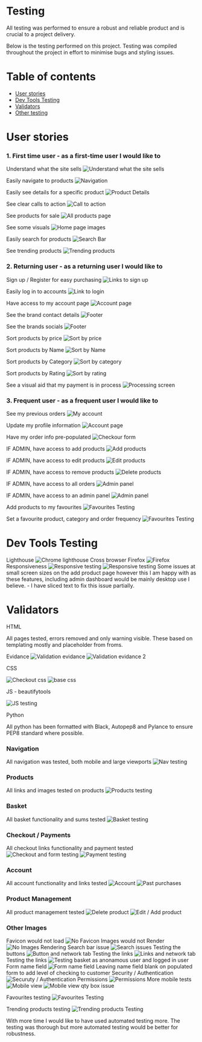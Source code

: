 # Testing

All testing was performed to ensure a robust and reliable product and is crucial to a project delivery.

Below is the testing performed on this project. Testing was compiled throughout the project in effort to minimise bugs and styling issues.

# Table of contents

* [User stories](#User-stories)
* [Dev Tools Testing](#Dev-Tools-Testing)
* [Validators](#Validators)
* [Other testing](#Other)

# User stories

### 1. First time user - as a first-time user I would like to

Understand what the site sells
![Understand what the site sells](./images/test_images/image_1.png)

Easily navigate to products
![Navigation](./images/test_images/image_4.png)

Easily see details for a specific product
![Product Details](./images/test_images/image_3.png)

See clear calls to action
![Call to action](./images/test_images/image_2.png)

See products for sale
![All products page](./images/test_images/image_5.png)

See some visuals
![Home page images](./images/test_images/image_6.png)

Easily search for products
![Search Bar](./images/test_images/image_8.png)

See trending products
![Trending products](./images/test_images/trending.png)

### 2. Returning user - as a returning user I would like to

Sign up / Register for easy purchasing
![Links to sign up](./images/test_images/image_9.png)

Easily log in to accounts
![Link to login](./images/test_images/image_9.png)

Have access to my account page
![Account page](./images/test_images/image_10.png)

See the brand contact details
![Footer](./images/test_images/image_11.png)

See the brands socials
![Footer](./images/test_images/image_11.png)

Sort products by price
![Sort by price](./images/test_images/image_12.png)

Sort products by Name
![Sort by Name](./images/test_images/image_12.png)

Sort products by Category
![Sort by category](./images/test_images/image_12.png)

Sort products by Rating
![Sort by rating](./images/test_images/image_12.png)

See a visual aid that my payment is in process
![Processing screen](./images/test_images/image_13.png)

### 3. Frequent user - as a frequent user I would like to

See my previous orders
![My account](./images/test_images/image_14.png)

Update my profile information
![Account page](./images/test_images/image_14.png)

Have my order info pre-populated
![Checkour form](./images/test_images/image_15.png)

IF ADMIN, have access to add products
![Add products](./images/test_images/image_16.png)

IF ADMIN, have access to edit products
![Edit products](./images/test_images/image_16.png)

IF ADMIN, have access to remove products
![Delete products](./images/test_images/image_16.png)

IF ADMIN, have access to all orders
![Admin panel](./images/test_images/image_17.png)

IF ADMIN, have access to an admin panel
![Admin panel](./images/test_images/image_17.png)

Add products to my favourites
![Favourites Testing](./images/test_images/favourites.png)

Set a favourite product, category and order frequency
![Favourites Testing](./images/test_images/favourites_form.png)

# Dev Tools Testing

Lighthouse
![Chrome lighthouse](./images/test_images/image_21.png)
Cross browser
Firefox
![Firefox](./images/test_images/firefox.png)
Responsiveness
![Responsive testing](./images/test_images/responsive.png)
![Responsive testing](./images/test_images/responsive2.png)
Some issues at small screen sizes on the add product page however this I am happy with as these features, including admin dashboard would be mainly desktop use I believe. - I have sliced text to fix this issue partially.

# Validators

HTML

All pages tested, errors removed and only warning visible. These based on templating mostly and placeholder from froms.

Evidance
![Validation evidance](./images/test_images/base_validation.png)
![Validation evidance 2](./images/test_images/more_html_validation_evidance.png)

CSS

![Checkout css](./images/test_images/checkoutcss.png)
![base css](./images/test_images/basecss.png)

JS - beautifytools

![JS testing](./images/test_images/jstest.png)

Python

All python has been formatted with Black, Autopep8 and Pylance to ensure PEP8 standard where possible.

### Navigation

All navigation was tested, both mobile and large viewports
![Nav testing](./images/test_images/image_22.png)

### Products

All links and images tested on products
![Products testing](./images/test_images/image_23.png)

### Basket

All basket functionality and sums tested
![Basket testing](./images/test_images/image_24.png)

### Checkout / Payments

All checkout links functionality and payment tested
![Checkout and form testing](./images/test_images/image_25.png)
![Payment testing](./images/test_images/image_26.png)

### Account

All account functionality and links tested
![Account](./images/test_images/image_27.png)
![Past purchases](./images/test_images/image_28.png)

### Product Management

All product management tested
![Delete product](./images/test_images/image_29.png)
![Edit / Add product](./images/test_images/image_30.png)

### Other Images

Favicon would not load
![No Favicon](./images/test_images/favicon.png)
Images would not Render
![No Images Rendering](./images/test_images/norender.png)
Search bar issue
![Search issues](./images/test_images/image_7.png)
Testing the buttons
![Button and network tab](./images/test_images/image_18.png)
Testing the links
![Links and network tab](./images/test_images/image_19.png)
Testing the links
![Testing basket as anonamous user and logged in user](./images/test_images/image_20.png)
Form name field
![Form name field](./images/test_images/formname.png)
Leaving name field blank on populated form to add level of checking to customer
Security / Authentication
![Securuty / Authentication](./images/test_images/security.png)
Permissions
![Permissions](./images/test_images/permissions.png)
More mobile tests
![Mobile view](./images/test_images/mobile_test_1.jpeg)
![Mobile view qty box issue](./images/test_images/mobile_test_2.jpeg)

Favourites testing
![Favourites Testing](./images/test_images/favourites.png)

Trending products testing
![Trending products Testing](./images/test_images/trending.png)

With more time I would like to have used automated testing more. The testing was thorough but more automated testing would be better for robustness.
